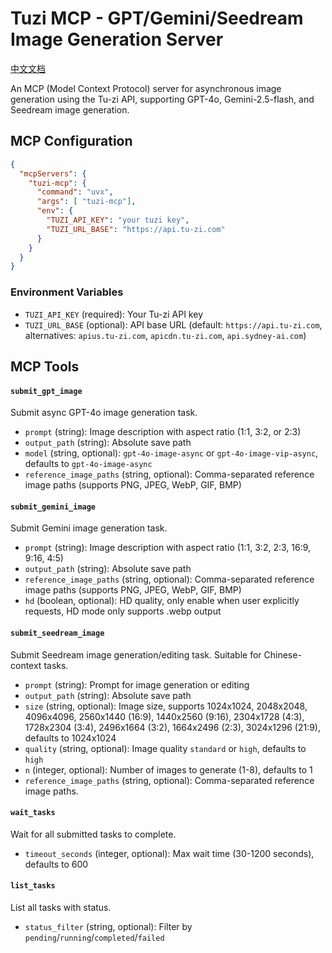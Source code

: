 # Tuzi MCP - GPT/Gemini/Seedream Image Generation Server

[中文文档](README_CN.md)

An MCP (Model Context Protocol) server for asynchronous image generation using the Tu-zi API, supporting GPT-4o, Gemini-2.5-flash, and Seedream image generation.

## MCP Configuration

```json
{
  "mcpServers": {
    "tuzi-mcp": {
      "command": "uvx",
      "args": [ "tuzi-mcp"],
      "env": {
        "TUZI_API_KEY": "your tuzi key",
        "TUZI_URL_BASE": "https://api.tu-zi.com"
      }
    }
  }
}
```

### Environment Variables

- `TUZI_API_KEY` (required): Your Tu-zi API key
- `TUZI_URL_BASE` (optional): API base URL (default: `https://api.tu-zi.com`, alternatives: `apius.tu-zi.com`, `apicdn.tu-zi.com`, `api.sydney-ai.com`)

## MCP Tools

#### `submit_gpt_image`
Submit async GPT-4o image generation task.
- `prompt` (string): Image description with aspect ratio (1:1, 3:2, or 2:3)
- `output_path` (string): Absolute save path
- `model` (string, optional): `gpt-4o-image-async` or `gpt-4o-image-vip-async`, defaults to `gpt-4o-image-async`
- `reference_image_paths` (string, optional): Comma-separated reference image paths (supports PNG, JPEG, WebP, GIF, BMP)

#### `submit_gemini_image`
Submit Gemini image generation task.
- `prompt` (string): Image description with aspect ratio (1:1, 3:2, 2:3, 16:9, 9:16, 4:5)
- `output_path` (string): Absolute save path
- `reference_image_paths` (string, optional): Comma-separated reference image paths (supports PNG, JPEG, WebP, GIF, BMP)
- `hd` (boolean, optional): HD quality, only enable when user explicitly requests, HD mode only supports .webp output

#### `submit_seedream_image`
Submit Seedream image generation/editing task. Suitable for Chinese-context tasks.
- `prompt` (string): Prompt for image generation or editing
- `output_path` (string): Absolute save path
- `size` (string, optional): Image size, supports 1024x1024, 2048x2048, 4096x4096, 2560x1440 (16:9), 1440x2560 (9:16), 2304x1728 (4:3), 1728x2304 (3:4), 2496x1664 (3:2), 1664x2496 (2:3), 3024x1296 (21:9), defaults to 1024x1024
- `quality` (string, optional): Image quality `standard` or `high`, defaults to `high`
- `n` (integer, optional): Number of images to generate (1-8), defaults to 1
- `reference_image_paths` (string, optional): Comma-separated reference image paths.

#### `wait_tasks`
Wait for all submitted tasks to complete.
- `timeout_seconds` (integer, optional): Max wait time (30-1200 seconds), defaults to 600

#### `list_tasks`
List all tasks with status.
- `status_filter` (string, optional): Filter by `pending`/`running`/`completed`/`failed`
